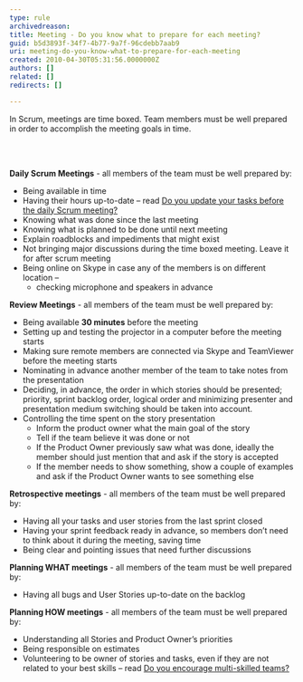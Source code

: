 ```yaml
---
type: rule
archivedreason: 
title: Meeting - Do you know what to prepare for each meeting?
guid: b5d3893f-34f7-4b77-9a7f-96cdebb7aab9
uri: meeting-do-you-know-what-to-prepare-for-each-meeting
created: 2010-04-30T05:31:56.0000000Z
authors: []
related: []
redirects: []

---
```




  <p>In Scrum, meetings are time boxed. Team members must be well prepared in order to&#160;accomplish the meeting goals in time. 
</p>

<br><excerpt class='endintro'></excerpt><br>

  <p>
    <strong>Daily Scrum Meetings</strong> - all members of the team must be well prepared by&#58;</p>
<ul>
    <li>Being available in time </li>
    <li>Having their hours up-to-date – read <a shape="rect" href="/Management/RulesToBetterScrumUsingTFS/Pages/UpdateTasks.aspx">Do you update your tasks before the daily Scrum meeting?</a> </li>
    <li>Knowing what was done since the last meeting </li>
    <li>Knowing what is planned to be done until next meeting </li>
    <li>Explain roadblocks and impediments that might exist </li>
    <li>Not bringing major discussions during the time boxed meeting. Leave it for after scrum meeting </li>
    <li>Being online on Skype in case any of the members is on different location –
    <ul>
        <li>checking microphone and speakers in advance </li>
    </ul>
    </li>
</ul>
<p><strong>Review Meetings</strong> - all members of the team must be well prepared by&#58;</p>
<ul>
    <li>Being available <strong>30 minutes</strong> before the meeting </li>
    <li>Setting up and testing the projector in a computer before the meeting starts </li>
    <li>Making sure remote members are connected via Skype and TeamViewer before the meeting starts </li>
    <li>Nominating in advance another member of the team to take notes from the presentation </li>
    <li>Deciding, in advance, the order in which stories should be presented; priority, sprint backlog order, logical order and minimizing presenter and presentation medium switching should be taken into account. </li>
    <li>Controlling the time spent on the story presentation
    <ul>
        <li>Inform the product owner what the main goal of the story </li>
        <li>Tell if the team believe it was done or not </li>
        <li>If the Product Owner previously saw what was done, ideally the member should just mention that and ask if the story is accepted </li>
        <li>If the member needs to show something, show a couple of examples and ask if the Product Owner wants to see something else </li>
    </ul>
    </li>
</ul>
<p><strong>Retrospective meetings</strong> - all members of the team must be well prepared by&#58;</p>
<ul>
    <li>Having all your tasks and user stories from the last sprint closed </li>
    <li>Having your sprint feedback ready in advance, so members don’t need to think about it during the meeting, saving time </li>
    <li>Being clear and pointing issues that need further discussions </li>
</ul>
<p><strong>Planning WHAT meetings</strong> - all members of the team must be well prepared by&#58;</p>
<ul>
    <li>Having all bugs and&#160;User Stories&#160;up-to-date on the backlog </li>
</ul>
<p><strong>Planning HOW meetings</strong> - all members of the team must be well prepared by&#58;</p>
<ul>
    <li>Understanding all Stories and Product Owner’s priorities </li>
    <li>Being responsible on estimates </li>
    <li>Volunteering to be owner of stories and tasks, even if they are not related to your best skills – read <a shape="rect" href="/Management/RulesToBetterScrumUsingTFS/Pages/BeingMultiSkilled.aspx">Do you encourage multi-skilled teams?</a> &#160; </li>
</ul>



